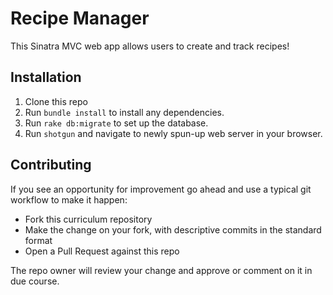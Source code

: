 # Recipe Manager
This Sinatra MVC web app allows users to create and track recipes!

## Installation
1. Clone this repo 
2. Run `bundle install` to install any dependencies.
3. Run `rake db:migrate` to set up the database.
4. Run `shotgun` and navigate to newly spun-up web server in your browser. 

## Contributing
If you see an opportunity for improvement go ahead and use a typical git workflow to make it happen:

* Fork this curriculum repository
* Make the change on your fork, with descriptive commits in the standard format
* Open a Pull Request against this repo

The repo owner will review your change and approve or comment on it in due
course.